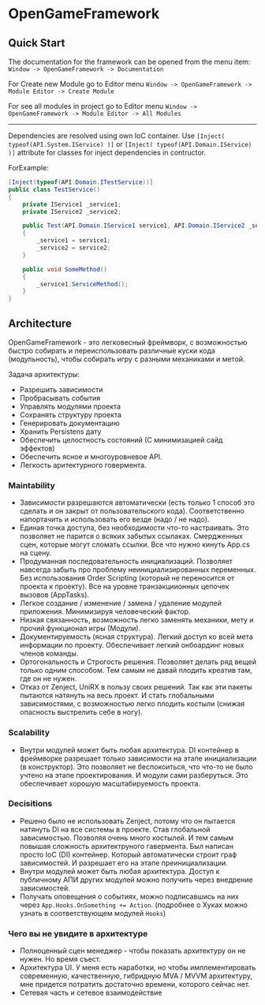 # OpenGameFramework

## Quick Start

The documentation for the framework can be opened from the menu item: `Window -> OpenGameFramework -> Documentation`

For Create new Module go to Editor menu `Window -> OpenGameFramework -> Module Editor -> Create Module`

For see all modules in project go to Editor menu `Window -> OpenGameFramework -> Module Editor -> All Modules`

---

Dependencies are resolved using own IoC container.
Use `[Inject( typeof(API.System.IService) )]` or `[Inject( typeof(API.Domain.IService) )]` attribute for classes for inject dependencies in contructor.

ForExample:
```c#
[Inject(typeof(API.Domain.ITestService))]
public class TestService()
{
    private IService1 _service1;
    private IService2 _service2;

    public Test(API.Domain.IService1 service1, API.Domain.IService2 _service2)
    {
        _service1 = service1;
        _service2 = service2;
    }

    public void SomeMethod()
    {
        _service1.ServiceMethod();
    }
}
```

## Architecture

OpenGameFramework - это легковесный фреймворк, с возможностью быстро собирать и переиспользовать различные куски кода (модульность), чтобы собирать игру с разными механиками и метой.

Задача архитектуры:
- Разрешить зависимости
- Пробрасывать события
- Управлять модулями проекта
- Сохранять структуру проекта
- Генерировать документацию
- Хранить Persistens дату
- Обеспечить целостность состояний (С минимизацией сайд эффектов)
- Обеспечить ясное и многоуровневое API.
- Легкость аритектурного говермента.

### Maintability

- Зависимости разрешаются автоматически (есть только 1 способ это сделать и он закрыт от пользовательского кода). Соответственно напортачить и использовать его везде (надо / не надо).
- Единая точка доступа, без необходимости что-то настраивать. Это позволяет не парится о всяких забытых ссылаках. Смердженных сцен, которые могут сломать ссылки. Все что нужно кинуть App.cs на сцену.
- Продуманная последовательность инициализаций. Позволяет навсегда забыть про проблему неинициализированных переменных. Без использования Order Scripting (который не переносится от проекта к проекту). Все на уровне транзакциионных цепочек вызовов (AppTasks).
- Легкое создание / изменение / замена / удаление модулей приложения. Минимизируя человеческий фактор.
- Низкая связанность, возможность легко заменять механики, мету и прочий функционал игры (Модули).
- Документируемость (ясная структура). Легкий доступ ко всей мета информации по проекту. Обеспечивает легкий онбоардинг новых членов команды.
- Ортогональность и Строгость решения. Позволяет делать ряд вещей только одним способом. Тем самым не давай плодить креатив там, где он не нужен.
- Отказ от Zenject, UniRX в пользу своих решений. Так как эти пакеты пытаются натянуть на весь проект. И стать глобальными зависимостями, с возможностью легко плодить костыли (снижая опасность выстрелить себе в ногу).

### Scalability

- Внутри модулей может быть любая архитектура. DI контейнер в фреймворке разрешает только зависимости на этапе инициализации (в конструктор).
Это позволяет не беспокоиться, что что-то не было учтено на этапе проектирования. И модули сами разберуться. Это обеспечивает хорошую масштабируемость проекта.

### Decisitions
- Решено было не использовать Zenject, потому что он пытается натянуть DI на все системы в проекте. Став глобальной зависимостью. Позволяя очень много костылей. И тем самым повышая сложность архитектруного гавермента. Был написан просто IoC (DI) контейнер. Который автоматически строит граф зависимостей. И разрешает его на этапе преинициализации.
- Внутри модулей может быть любая архитектура. Доступ к публичному АПИ других модулей можно получить через внедрение зависимостей.
- Получать оповещения о событиях, можно подписавшись на них через `App.Hooks.OnSomething += Action`. (подробнее о Хуках можно узнать в соответствующем модулей `Hooks`)

### Чего вы не увидите в архитектуре
- Полноценный сцен менеджер - чтобы показать архитектуру он не нужен. Но время съест.
- Архитектура UI. У меня есть наработки, но чтобы имплементировать современную, качественную, гибридную MVA / MVVM архитектуру, мне придется потратить достаточно времени, которого сейчас нет.
- Сетевая часть и сетевое взаимодействие
